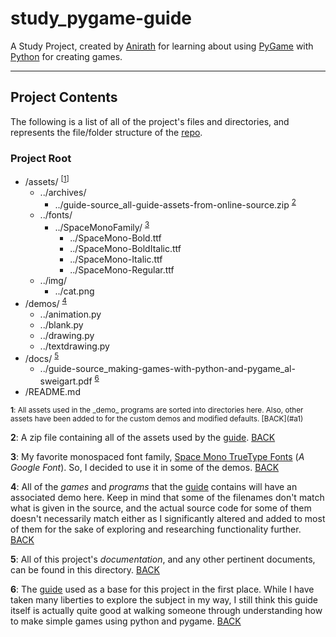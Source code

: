 # study_pygame-guide
A Study Project, created by [Anirath][4] for learning about using [PyGame][1] with [Python][2] for creating games.

---

## Project Contents
The following is a list of all of the project's files and directories, and represents the file/folder structure of the [repo][3].

### Project Root
- /assets/ <sup id="a1">[[1](#f1)]</sup>
    + ../archives/
        * ../guide-source_all-guide-assets-from-online-source.zip <sup id="a2">[2](#f2)</sup>
    + ../fonts/
        * ../SpaceMonoFamily/ <sup id="a3">[3](#f3)</sup>
            - ../SpaceMono-Bold.ttf
            - ../SpaceMono-BoldItalic.ttf
            - ../SpaceMono-Italic.ttf
            - ../SpaceMono-Regular.ttf
    + ../img/
        * ../cat.png
- /demos/ <sup id="a4">[4](#f4)</sup>
    + ../animation.py
    + ../blank.py
    + ../drawing.py
    + ../textdrawing.py
- /docs/ <sup id="a5">[5](#f5)</sup>
    + ../guide-source_making-games-with-python-and-pygame_al-sweigart.pdf <sup id="a6">[6](#f6)</sup>
- /README.md

<sup>
<b id="f1">1</b>: All assets used in the _demo_ programs are sorted into directories here. Also, other assets have been added to for the custom demos and modified defaults. [BACK](#a1)
</sup>

<b id="f2">2</b>: A zip file containing all of the assets used by the [guide][5]. [BACK](#a2)

<b id="f3">3</b>: My favorite monospaced font family, [Space Mono TrueType Fonts][6] (_A Google Font_). So, I decided to use it in some of the demos. [BACK](#a3)

<b id="f4">4</b>: All of the _games_ and _programs_ that the [guide][5] contains will have an associated demo here. Keep in mind that some of the filenames don't match what is given
in the source, and the actual source code for some of them doesn't necessarily match either as I significantly altered and added to most of them for the sake of exploring and
researching functionality further. [BACK](#a4)

<b id="f5">5</b>: All of this project's _documentation_, and any other pertinent documents, can be found in this directory. [BACK](#a5)

<b id="f6">6</b>: The [guide][5] used as a base for this project in the first place. While I have taken many liberties to explore the subject in my way, I still think this guide itself
is actually quite good at walking someone through understanding how to make simple games using python and pygame. [BACK](#a6)

[1]: https://pygame.org/
[2]: https://www.python.org/
[3]: https://github.com/anirath/mongoose-hunter
[4]: https://anirath.github.io/
[5]: https://github.com/anirath/study_pygame-guide/blob/master/docs/guide-source_making-games-with-python-and-pygame_al-sweigart.pdf
[6]: https://fonts.google.com/specimen/Space+Mono
